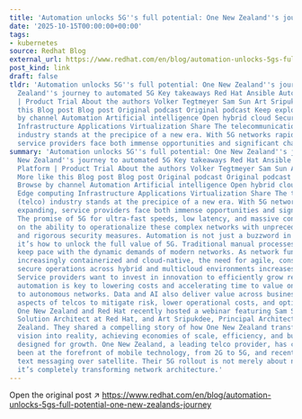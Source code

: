 ```yaml
---
title: 'Automation unlocks 5G''s full potential: One New Zealand''s journey'
date: '2025-10-15T00:00:00+00:00'
tags:
- kubernetes
source: Redhat Blog
external_url: https://www.redhat.com/en/blog/automation-unlocks-5gs-full-potential-one-new-zealands-journey
post_kind: link
draft: false
tldr: 'Automation unlocks 5G''s full potential: One New Zealand''s journey One New
  Zealand''s journey to automated 5G Key takeaways Red Hat Ansible Automation Platform
  | Product Trial About the authors Volker Tegtmeyer Sam Sun Art Sripukdee More like
  this Blog post Blog post Original podcast Original podcast Keep exploring Browse
  by channel Automation Artificial intelligence Open hybrid cloud Security Edge computing
  Infrastructure Applications Virtualization Share The telecommunications (telco)
  industry stands at the precipice of a new era. With 5G networks rapidly expanding,
  service providers face both immense opportunities and significant challenges.'
summary: 'Automation unlocks 5G''s full potential: One New Zealand''s journey One
  New Zealand''s journey to automated 5G Key takeaways Red Hat Ansible Automation
  Platform | Product Trial About the authors Volker Tegtmeyer Sam Sun Art Sripukdee
  More like this Blog post Blog post Original podcast Original podcast Keep exploring
  Browse by channel Automation Artificial intelligence Open hybrid cloud Security
  Edge computing Infrastructure Applications Virtualization Share The telecommunications
  (telco) industry stands at the precipice of a new era. With 5G networks rapidly
  expanding, service providers face both immense opportunities and significant challenges.
  The promise of 5G for ultra-fast speeds, low latency, and massive connectivity hinges
  on the ability to operationalize these complex networks with unprecedented efficiency
  and rigorous security measures. Automation is not just a buzzword in this landscape;
  it’s how to unlock the full value of 5G. Traditional manual processes simply cannot
  keep pace with the dynamic demands of modern networks. As network functions become
  increasingly containerized and cloud-native, the need for agile, consistent, and
  secure operations across hybrid and multicloud environments increases exponentially.
  Service providers want to invest in innovation to efficiently grow revenue, and
  automation is key to lowering costs and accelerating time to value on the journey
  to autonomous networks. Data and AI also deliver value across business and network
  aspects of telcos to mitigate risk, lower operational costs, and optimize resources.
  One New Zealand and Red Hat recently hosted a webinar featuring Sam Sun, Account
  Solution Architect at Red Hat, and Art Sripukdee, Principal Architect from One New
  Zealand. They shared a compelling story of how One New Zealand transformed its 5G
  vision into reality, achieving economies of scale, efficiency, and building a network
  designed for growth. One New Zealand, a leading telco provider, has consistently
  been at the forefront of mobile technology, from 2G to 5G, and recently launched
  text messaging over satellite. Their 5G rollout is not merely about new radio sites;
  it’s completely transforming network architecture.'
---
```

Open the original post ↗ https://www.redhat.com/en/blog/automation-unlocks-5gs-full-potential-one-new-zealands-journey
